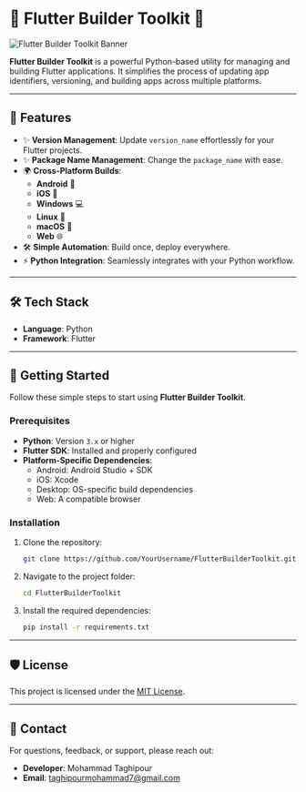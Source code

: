 # 🌟 **Flutter Builder Toolkit** 🌟

![Flutter Builder Toolkit Banner](https://via.placeholder.com/800x200?text=Flutter+Builder+Toolkit)

**Flutter Builder Toolkit** is a powerful Python-based utility for managing and building Flutter applications. It simplifies the process of updating app identifiers, versioning, and building apps across multiple platforms.

---

## 🚀 **Features**
- ✨ **Version Management**: Update `version_name` effortlessly for your Flutter projects.
- ✨ **Package Name Management**: Change the `package_name` with ease.
- 🌍 **Cross-Platform Builds**:
  - **Android** 📱
  - **iOS** 🍎
  - **Windows** 💻
  - **Linux** 🐧
  - **macOS** 🍏
  - **Web** 🌐
- 🛠️ **Simple Automation**: Build once, deploy everywhere.
- ⚡ **Python Integration**: Seamlessly integrates with your Python workflow.

---

## 🛠️ **Tech Stack**
- **Language**: Python
- **Framework**: Flutter

---

## 🚀 **Getting Started**
Follow these simple steps to start using **Flutter Builder Toolkit**.

### Prerequisites
- **Python**: Version `3.x` or higher
- **Flutter SDK**: Installed and properly configured
- **Platform-Specific Dependencies**:
  - Android: Android Studio + SDK
  - iOS: Xcode
  - Desktop: OS-specific build dependencies
  - Web: A compatible browser

### Installation
1. Clone the repository:
   ```bash
   git clone https://github.com/YourUsername/FlutterBuilderToolkit.git

2. Navigate to the project folder:
   ```bash
   cd FlutterBuilderToolkit

3. Install the required dependencies:
   ```bash
   pip install -r requirements.txt

---

## 🛡️ **License**
This project is licensed under the [MIT License](https://mit-license.org/).

---

## 📧 **Contact**
For questions, feedback, or support, please reach out:
- **Developer**: Mohammad Taghipour
- **Email**: taghipourmohammad7@gmail.com





